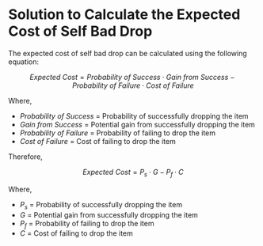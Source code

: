 

# **Solution to Calculate the Expected Cost of Self Bad Drop**

The expected cost of self bad drop can be calculated using the following equation: 

$$Expected\ Cost = Probability\ of\ Success \cdot Gain\ from\ Success - Probability\ of\ Failure \cdot Cost\ of\ Failure$$

Where, 

* $Probability\ of\ Success$ = Probability of successfully dropping the item 
* $Gain\ from\ Success$ = Potential gain from successfully dropping the item 
* $Probability\ of\ Failure$ = Probability of failing to drop the item 
* $Cost\ of\ Failure$ = Cost of failing to drop the item 

Therefore, 

$$Expected\ Cost = P_s \cdot G - P_f \cdot C$$ 

Where, 

* $P_s$ = Probability of successfully dropping the item 
* $G$ = Potential gain from successfully dropping the item 
* $P_f$ = Probability of failing to drop the item 
* $C$ = Cost of failing to drop the item